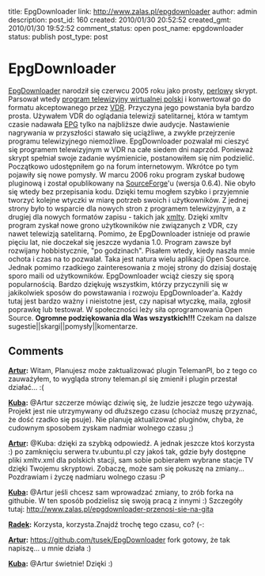 title: EpgDownloader
link: http://www.zalas.pl/epgdownloader
author: admin
description: 
post_id: 160
created: 2010/01/30 20:52:52
created_gmt: 2010/01/30 19:52:52
comment_status: open
post_name: epgdownloader
status: publish
post_type: post

<!--EpgDownloader narodził się czerwcu 2005 roku jako prosty, perlowy skrypt. Parsował wtedy program telewizyjny wirtualnej polski i konwertował go do formatu akceptowanego przez VDR. Przyczyna jego powstania była bardzo prosta. Używałem VDR do oglądania telewizji satelitarnej, która w tamtym czasie nadawała EPG tylko na najbliższe dwie audycje. Nastawienie nagrywania w przyszłości stawało się uciążliwe, a zwykłe przejrzenie programu telewizyjnego niemożliwe. EpgDownloader pozwalał mi cieszyć się programem telewizyjnym w VDR na całe siedem dni naprzód.-->

# EpgDownloader

[EpgDownloader](http://epgdownloader.sourceforge.net/) narodził się czerwcu 2005 roku jako prosty, [perlowy](http://pl.wikipedia.org/wiki/Perl) skrypt. Parsował wtedy [program telewizyjny wirtualnej polski](http://tv.wp.pl/) i konwertował go do formatu akceptowanego przez [VDR](http://www.cadsoft.de/vdr/). Przyczyna jego powstania była bardzo prosta. Używałem VDR do oglądania telewizji satelitarnej, która w tamtym czasie nadawała [EPG](http://en.wikipedia.org/wiki/Electronic_program_guide) tylko na najbliższe dwie audycje. Nastawienie nagrywania w przyszłości stawało się uciążliwe, a zwykłe przejrzenie programu telewizyjnego niemożliwe. EpgDownloader pozwalał mi cieszyć się programem telewizyjnym w VDR na całe siedem dni naprzód. Ponieważ skrypt spełniał swoje zadanie wyśmienicie, postanowiłem się nim podzielić. Początkowo udostępniłem go na forum internetowym. Wkrótce po tym pojawiły się nowe pomysły. W marcu 2006 roku program zyskał budowę pluginową i został opublikowany na [SourceForge](https://sourceforge.net/)'u (wersja 0.6.4). Nie obyło się wtedy bez przepisania kodu. Dzięki temu mogłem szybko i przyjemnie tworzyć kolejne wtyczki w miarę potrzeb swoich i użytkowników. Z jednej strony było to wsparcie dla nowych stron z programem telewizyjnym, a z drugiej dla nowych formatów zapisu - takich jak [xmltv](http://wiki.xmltv.org/index.php/Main_Page). Dzięki xmltv program zyskał nowe grono użytkowników nie związanych z VDR, czy nawet telewizją satelitarną. Pomimo, że EpgDownloader istnieje od prawie pięciu lat, nie doczekał się jeszcze wydania 1.0. Program zawsze był rozwijany hobbistycznie, "po godzinach". Pisałem wtedy, kiedy naszła mnie ochota i czas na to pozwalał. Taka jest natura wielu aplikacji Open Source. Jednak pomimo rzadkiego zainteresowania z mojej strony do dzisiaj dostaję sporo maili od użytkowników. EpgDownloader wciąż cieszy się sporą popularnością. Bardzo dziękuję wszystkim, którzy przyczynili się w jakikolwiek sposów do powstawania i rozwoju EpgDownloader'a. Każdy tutaj jest bardzo ważny i nieistotne jest, czy napisał wtyczkę, maila, zgłosił poprawkę lub testował. W społeczności leży siła oprogramowania Open Source. **Ogromne podziękowania dla Was wszystkich!!!** Czekam na dalsze sugestie||skargi||pomysły||komentarze.

## Comments

**[Artur](#3067 "2011-08-29 05:59:39"):** Witam, Planujesz może zaktualizować plugin TelemanPl, bo z tego co zauważyłem, to wygląda strony teleman.pl się zmienił i plugin przestał działać... :(

**[Kuba](#3068 "2011-08-29 10:13:12"):** @Artur szczerze mówiąc dziwię się, że ludzie jeszcze tego używają. Projekt jest nie utrzymywany od dłuższego czasu (chociaż muszę przyznać, że dość rzadko się psuje). Nie planuję aktualizować pluginów, chyba, że cudownym sposobem zyskam nadmiar wolnego czasu ;)

**[Artur](#3069 "2011-08-30 00:00:17"):** @Kuba: dzięki za szybką odpowiedź. A jednak jeszcze ktoś korzysta :) po zamknięciu serwera tv.ubuntu.pl czy jakoś tak, gdzie były dostępne pliki xmltv.xml dla polskich stacji, sam sobie pobierałem wybrane stacje TV dzięki Twojemu skryptowi. Zobaczę, może sam się pokuszę na zmiany... Pozdrawiam i życzę nadmiaru wolnego czasu :P

**[Kuba](#3070 "2011-08-31 23:03:55"):** @Artur jeśli chcesz sam wprowadzać zmiany, to zrób forka na githubie. W ten sposób podzielisz się swoją pracą z innymi :) Szczegóły tutaj: http://www.zalas.pl/epgdownloader-przenosi-sie-na-gita

**[Radek](#3071 "2011-09-01 11:38:22"):** Korzysta, korzysta.Znajdź trochę tego czasu, co? (-:

**[Artur](#3072 "2011-09-05 01:50:02"):** https://github.com/tusek/EpgDownloader fork gotowy, że tak napiszę... u mnie działa :)

**[Kuba](#3073 "2011-09-05 05:53:01"):** @Artur świetnie! Dzięki :)

